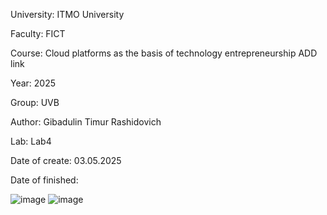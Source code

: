 University: ITMO University

Faculty: FICT

Course: Cloud platforms as the basis of technology entrepreneurship ADD link

Year: 2025

Group: UVB

Author: Gibadulin Timur Rashidovich

Lab: Lab4

Date of create: 03.05.2025

Date of finished: 

![image](https://github.com/user-attachments/assets/c3980eae-6371-41b0-864a-cb551c9e0f8f)
![image](https://github.com/user-attachments/assets/3c329849-8f69-4894-9bf7-bea32679d7fa)
